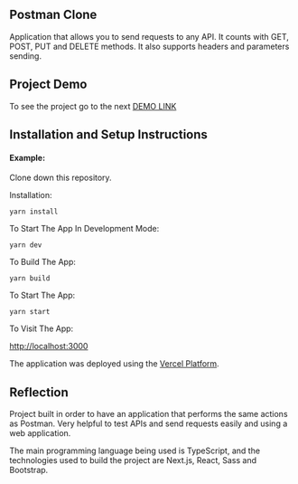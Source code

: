 ## Postman Clone

Application that allows you to send requests to any API. It counts with GET, POST, PUT and DELETE methods. It also supports headers and parameters sending.

## Project Demo

To see the project go to the next [DEMO LINK](https://postman-clone-eng-francisco-hernandez.vercel.app/)

## Installation and Setup Instructions

#### Example:

Clone down this repository.

Installation:

`yarn install`

To Start The App In Development Mode:

`yarn dev`

To Build The App:

`yarn build`

To Start The App:

`yarn start`

To Visit The App:

[http://localhost:3000](http://localhost:3000)

The application was deployed using the [Vercel Platform](https://vercel.com/new?utm_medium=default-template&filter=next.js&utm_source=create-next-app&utm_campaign=create-next-app-readme). 

## Reflection

Project built in order to have an application that performs the same actions as Postman. Very helpful to test APIs and send requests easily and using a web application.

The main programming language being used is TypeScript, and the technologies used to build the project are Next.js, React, Sass and Bootstrap.
